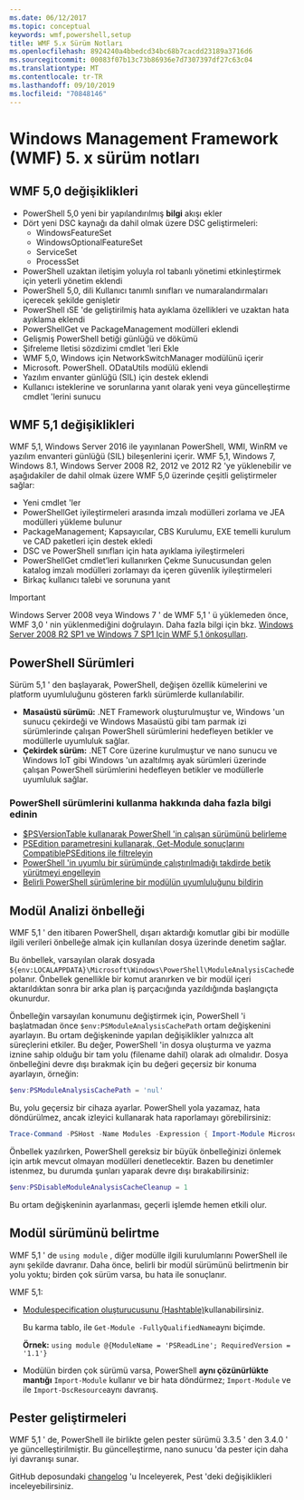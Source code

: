 ```yaml
---
ms.date: 06/12/2017
ms.topic: conceptual
keywords: wmf,powershell,setup
title: WMF 5.x Sürüm Notları
ms.openlocfilehash: 8924240a4bbedcd34bc68b7cacdd23189a3716d6
ms.sourcegitcommit: 00083f07b13c73b86936e7d7307397df27c63c04
ms.translationtype: MT
ms.contentlocale: tr-TR
ms.lasthandoff: 09/10/2019
ms.locfileid: "70848146"
---
```

# <a name="windows-management-framework-wmf-5x-release-notes"></a>Windows Management Framework (WMF) 5. x sürüm notları

## <a name="wmf-50-changes"></a>WMF 5,0 değişiklikleri

- PowerShell 5,0 yeni bir yapılandırılmış **bilgi** akışı ekler
- Dört yeni DSC kaynağı da dahil olmak üzere DSC geliştirmeleri:
  - WindowsFeatureSet
  - WindowsOptionalFeatureSet
  - ServiceSet
  - ProcessSet
- PowerShell uzaktan iletişim yoluyla rol tabanlı yönetimi etkinleştirmek için yeterli yönetim eklendi
- PowerShell 5,0, dili Kullanıcı tanımlı sınıfları ve numaralandırmaları içerecek şekilde genişletir
- PowerShell ıSE 'de geliştirilmiş hata ayıklama özellikleri ve uzaktan hata ayıklama eklendi
- PowerShellGet ve PackageManagement modülleri eklendi
- Gelişmiş PowerShell betiği günlüğü ve dökümü
- Şifreleme Iletisi sözdizimi cmdlet 'leri Ekle
- WMF 5,0, Windows için NetworkSwitchManager modülünü içerir
- Microsoft. PowerShell. ODataUtils modülü eklendi
- Yazılım envanter günlüğü (SIL) için destek eklendi
- Kullanıcı isteklerine ve sorunlarına yanıt olarak yeni veya güncelleştirme cmdlet 'lerini sunucu

## <a name="wmf-51-changes"></a>WMF 5,1 değişiklikleri

WMF 5,1, Windows Server 2016 ile yayınlanan PowerShell, WMI, WinRM ve yazılım envanteri günlüğü (SIL) bileşenlerini içerir. WMF 5,1, Windows 7, Windows 8.1, Windows Server 2008 R2, 2012 ve 2012 R2 'ye yüklenebilir ve aşağıdakiler de dahil olmak üzere WMF 5,0 üzerinde çeşitli geliştirmeler sağlar:

- Yeni cmdlet 'ler
- PowerShellGet iyileştirmeleri arasında imzalı modülleri zorlama ve JEA modülleri yükleme bulunur
- PackageManagement; Kapsayıcılar, CBS Kurulumu, EXE temelli kurulum ve CAD paketleri için destek ekledi
- DSC ve PowerShell sınıfları için hata ayıklama iyileştirmeleri
- PowerShellGet cmdlet’leri kullanırken Çekme Sunucusundan gelen katalog imzalı modülleri zorlamayı da içeren güvenlik iyileştirmeleri
- Birkaç kullanıcı talebi ve sorununa yanıt

> [!IMPORTANT]
> Windows Server 2008 veya Windows 7 ' de WMF 5,1 ' ü yüklemeden önce, WMF 3,0 ' nin yüklenmediğini doğrulayın. Daha fazla bilgi için bkz. [Windows Server 2008 R2 SP1 ve Windows 7 SP1 Için WMF 5,1 önkoşulları](../setup/install-configure.md#wmf-51-prerequisites-for-windows-server-2008-r2-sp1-and-windows-7-sp1).

## <a name="powershell-editions"></a>PowerShell Sürümleri

Sürüm 5,1 ' den başlayarak, PowerShell, değişen özellik kümelerini ve platform uyumluluğunu gösteren farklı sürümlerde kullanılabilir.

- **Masaüstü sürümü:** .NET Framework oluşturulmuştur ve, Windows 'un sunucu çekirdeği ve Windows Masaüstü gibi tam parmak izi sürümlerinde çalışan PowerShell sürümlerini hedefleyen betikler ve modüllerle uyumluluk sağlar.
- **Çekirdek sürüm:** .NET Core üzerine kurulmuştur ve nano sunucu ve Windows IoT gibi Windows 'un azaltılmış ayak sürümleri üzerinde çalışan PowerShell sürümlerini hedefleyen betikler ve modüllerle uyumluluk sağlar.

### <a name="learn-more-about-using-powershell-editions"></a>PowerShell sürümlerini kullanma hakkında daha fazla bilgi edinin

- [$PSVersionTable kullanarak PowerShell 'in çalışan sürümünü belirleme](/powershell/module/microsoft.powershell.core/about/about_automatic_variables)
- [PSEdition parametresini kullanarak, Get-Module sonuçlarını CompatiblePSEditions ile filtreleyin](/powershell/module/microsoft.powershell.core/get-module)
- [PowerShell 'in uyumlu bir sürümünde çalıştırılmadığı takdirde betik yürütmeyi engelleyin](/powershell/gallery/concepts/script-psedition-support)
- [Belirli PowerShell sürümlerine bir modülün uyumluluğunu bildirin](/powershell/gallery/concepts/module-psedition-support)

## <a name="module-analysis-cache"></a>Modül Analizi önbelleği

WMF 5,1 ' den itibaren PowerShell, dışarı aktardığı komutlar gibi bir modülle ilgili verileri önbelleğe almak için kullanılan dosya üzerinde denetim sağlar.

Bu önbellek, varsayılan olarak dosyada `${env:LOCALAPPDATA}\Microsoft\Windows\PowerShell\ModuleAnalysisCache`depolanır. Önbellek genellikle bir komut aranırken ve bir modül içeri aktarıldıktan sonra bir arka plan iş parçacığında yazıldığında başlangıçta okunurdur.

Önbelleğin varsayılan konumunu değiştirmek için, PowerShell 'i başlatmadan önce `$env:PSModuleAnalysisCachePath` ortam değişkenini ayarlayın. Bu ortam değişkeninde yapılan değişiklikler yalnızca alt süreçlerini etkiler. Bu değer, PowerShell 'in dosya oluşturma ve yazma iznine sahip olduğu bir tam yolu (filename dahil) olarak adı olmalıdır. Dosya önbelleğini devre dışı bırakmak için bu değeri geçersiz bir konuma ayarlayın, örneğin:

```powershell
$env:PSModuleAnalysisCachePath = 'nul'
```

Bu, yolu geçersiz bir cihaza ayarlar. PowerShell yola yazamaz, hata döndürülmez, ancak izleyici kullanarak hata raporlamayı görebilirsiniz:

```powershell
Trace-Command -PSHost -Name Modules -Expression { Import-Module Microsoft.PowerShell.Management -Force }
```

Önbellek yazılırken, PowerShell gereksiz bir büyük önbelleğinizi önlemek için artık mevcut olmayan modülleri denetlecektir. Bazen bu denetimler istenmez, bu durumda şunları yaparak devre dışı bırakabilirsiniz:

```powershell
$env:PSDisableModuleAnalysisCacheCleanup = 1
```

Bu ortam değişkeninin ayarlanması, geçerli işlemde hemen etkili olur.

## <a name="specifying-module-version"></a>Modül sürümünü belirtme

WMF 5,1 ' de `using module` , diğer modülle ilgili kurulumlarını PowerShell ile aynı şekilde davranır.
Daha önce, belirli bir modül sürümünü belirtmenin bir yolu yoktu; birden çok sürüm varsa, bu hata ile sonuçlanır.

WMF 5,1:

- [Modulespecification oluşturucusunu (Hashtable)](/dotnet/api/microsoft.powershell.commands.modulespecification.-ctor?view=powershellsdk-1.1.0#Microsoft_PowerShell_Commands_ModuleSpecification__ctor_System_Collections_Hashtable_)kullanabilirsiniz.

  Bu karma tablo, ile `Get-Module -FullyQualifiedName`aynı biçimde.

  **Örnek:** `using module @{ModuleName = 'PSReadLine'; RequiredVersion = '1.1'}`

- Modülün birden çok sürümü varsa, PowerShell **aynı çözünürlükte mantığı** `Import-Module` kullanır ve bir hata döndürmez; `Import-Module` ve ile `Import-DscResource`aynı davranış.

## <a name="improvements-to-pester"></a>Pester geliştirmeleri

WMF 5,1 ' de, PowerShell ile birlikte gelen pester sürümü 3.3.5 ' den 3.4.0 ' ye güncelleştirilmiştir.
Bu güncelleştirme, nano sunucu 'da pester için daha iyi davranışı sunar.

GitHub deposundaki [changelog](https://github.com/pester/Pester/blob/master/CHANGELOG.md) 'u Inceleyerek, Pest 'deki değişiklikleri inceleyebilirsiniz.
